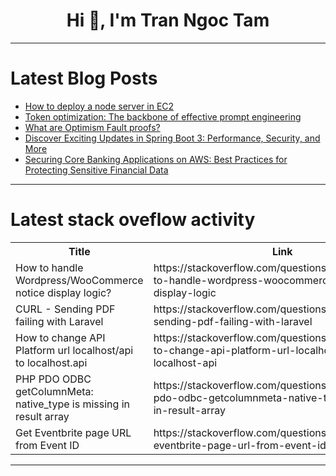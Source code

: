 <h1 align="center">Hi 👋, I'm Tran Ngoc Tam</h1>

---

# Latest Blog Posts 
<!-- BLOG-POST-LIST:START -->
- [How to deploy a node server in EC2](https://dev.to/thecoollearner/how-to-deploy-a-node-server-in-ec2-14hp)
- [Token optimization: The backbone of effective prompt engineering](https://dev.to/ibmdeveloper/token-optimization-the-backbone-of-effective-prompt-engineering-5fla)
- [What are Optimism Fault proofs?](https://dev.to/modenetworkl2/what-is-optimism-faultproofs-db7)
- [Discover Exciting Updates in Spring Boot 3: Performance, Security, and More](https://dev.to/snapnews-local/discover-exciting-updates-in-spring-boot-3-performance-security-and-more-4p82)
- [Securing Core Banking Applications on AWS: Best Practices for Protecting Sensitive Financial Data](https://dev.to/ikoh_sylva/securing-core-banking-applications-on-aws-best-practices-for-protecting-sensitive-financial-data-2d9f)
<!-- BLOG-POST-LIST:END -->

---

# Latest stack oveflow activity
<table>
  <tr><th>Title</th><th>Link</th></tr>
  <!-- STACKOVERFLOW:START --><tr><td>How to handle Wordpress/WooCommerce notice display logic?</td><td>https://stackoverflow.com/questions/78949784/how-to-handle-wordpress-woocommerce-notice-display-logic</td></tr><tr><td>CURL - Sending PDF failing with Laravel</td><td>https://stackoverflow.com/questions/78949530/curl-sending-pdf-failing-with-laravel</td></tr><tr><td>How to change API Platform url localhost/api to localhost.api</td><td>https://stackoverflow.com/questions/78949285/how-to-change-api-platform-url-localhost-api-to-localhost-api</td></tr><tr><td>PHP PDO ODBC getColumnMeta: native_type is missing in result array</td><td>https://stackoverflow.com/questions/78949186/php-pdo-odbc-getcolumnmeta-native-type-is-missing-in-result-array</td></tr><tr><td>Get Eventbrite page URL from Event ID</td><td>https://stackoverflow.com/questions/78949125/get-eventbrite-page-url-from-event-id</td></tr><!-- STACKOVERFLOW:END -->
</table>

---


